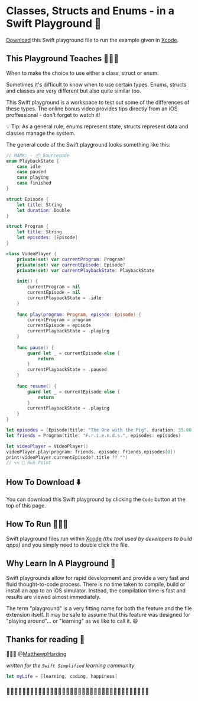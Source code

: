 # Classes, Structs and Enums - in a Swift Playground 🛝

[Download](https://github.com/MatthewpHarding/FREE-PLAYGROUND-swiftui/archive/refs/heads/main.zip) this Swift playground file to run the example given in [Xcode](https://developer.apple.com/xcode).

## This Playground Teaches 👨🏻‍🏫
When to make the choice to use either a class, struct or enum. 

Sometimes it's difficult to know when to use certain types. Enums, structs and classes are very different but also quite similar too.


This Swift playground is a workspace to test out some of the differences of these types. The online bonus video provides tips directly from an iOS proffessional - don't forget to watch it!

💡 Tip: As a general rule, enums represent state, structs represent data and classes manage the system.

The general code of the Swift playground looks something like this:

```Swift
// MARK: - 📦 Sourcecode
enum PlaybackState {
    case idle
    case paused
    case playing
    case finished
}

struct Episode {
    let title: String
    let duration: Double
}

struct Program {
    let title: String
    let episodes: [Episode]
}

class VideoPlayer {
    private(set) var currentProgram: Program?
    private(set) var currentEpisode: Episode?
    private(set) var currentPlaybackState: PlaybackState
    
    init() {
        currentProgram = nil
        currentEpisode = nil
        currentPlaybackState = .idle
    }
    
    func play(program: Program, episode: Episode) {
        currentProgram = program
        currentEpisode = episode
        currentPlaybackState = .playing
    }
    
    func pause() {
        guard let _ = currentEpisode else {
            return
        }
        currentPlaybackState = .paused
    }
    
    func resume() {
        guard let _ = currentEpisode else {
            return
        }
        currentPlaybackState = .playing
    }
}

let episodes = [Episode(title: "The One with the Pig", duration: 35.00 * 60.00), Episode(title: "The One with the Spaceship", duration: 20.00 * 60.00), Episode(title: "The One with the Grilled Cheese", duration: 25.00 * 60.00)]
let friends = Program(title: "F.r.i.e.n.d.s.", episodes: episodes)

let videoPlayer = VideoPlayer()
videoPlayer.play(program: friends, episode: friends.episodes[0])
print(videoPlayer.currentEpisode?.title ?? "")
// << 🔵 Run Point
```

## How To Download ⬇️
You can download this Swift playground by clicking the `Code` button at the top of this page. 

## How To Run 🏃🏾‍♂️
Swift playground files run within [Xcode](https://developer.apple.com/xcode) *(the tool used by developers to build apps)* and you simply need to double click the file.

## Why Learn In A Playground 🛝
Swift playgrounds allow for rapid developmemt and provide a very fast and fluid thought-to-code process. There is no time taken to compile, build or install an app to an iOS simulator. Instead, the compilation time is fast and results are viewed almost immediately. 

The term "playground" is a very fitting name for both the feature and the file extension itself. It may be safe to assume that this feature was designed for "playing around"... or "learning" as we like to call it. 😆

## Thanks for reading 📖
👨🏼‍💻
@[MatthewpHarding](https://github.com/MatthewpHarding)

*written for the `Swift Simplified` learning community*

```Swift
let myLife = [learning, coding, happiness] 
```
### 🧕🏻👨🏿‍💼👩🏼‍💼👩🏻‍💻👨🏼‍💼🧛🏻‍♀️👩🏼‍💻💁🏽‍♂️🕵🏻‍♂️🧝🏼‍♀️🦹🏼‍♀🧕🏾🧟‍♂️
